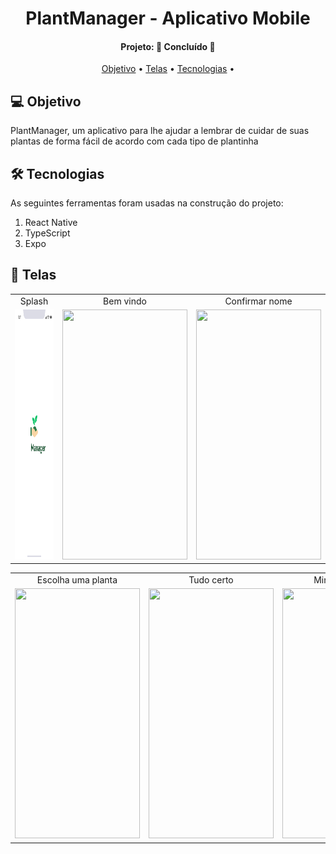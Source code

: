 <h1 align="center">
   PlantManager - Aplicativo Mobile
</h1>
<h4 align="center"> 
Projeto: 🚀 Concluído 🚀
</h4>
<p align="center">
 <a href="#-objetivo">Objetivo</a> •
 <a href="#-telas">Telas</a> •
 <a href="#-tecnologias">Tecnologias</a> • 
</p>

## 💻 Objetivo

PlantManager, um aplicativo para lhe ajudar a lembrar de cuidar de suas plantas de forma fácil de acordo com cada tipo de plantinha

## 🛠 Tecnologias

As seguintes ferramentas foram usadas na construção do projeto:

<ol> 
      <li>React Native</li>
      <li>TypeScript</li>
      <li>Expo</li>
    </ol>
<p/>

## 📱 Telas

<table align="center" display=flex>
  <tr>
    <td align="center">Splash</td>
    <td align="center">Bem vindo</td>
    <td align="center">Confirmar nome</td>
  </tr>
  <tr>
    <td><img src="https://github.com/Borges10002/PlantManager-NLW-05/blob/main/src/assets/imgs/1-Splash.png" width=200 height=400></td>
    <td><img src="https://github.com/Borges10002/rockethelp-mobile/blob/main/imgs/Home%20(em%20andamento).jpeg" width=200 height=400></td>
    <td><img src="https://github.com/Borges10002/rockethelp-mobile/blob/main/imgs/Home%20(finalizados).jpeg" width=200 height=400></td>
  </tr>
 </table>

 <table align="center"  display=flex>
  <tr>
    <td align="center">Escolha uma planta</td>
     <td align="center">Tudo certo</td>
     <td align="center">Minhas plantas</td>
  </tr>
  <tr>
    <td><img src="https://github.com/Borges10002/rockethelp-mobile/blob/main/imgs/Nova%20solicita%C3%A7%C3%A3o.jpeg" width=200 height=400></td>
     <td><img src="https://github.com/Borges10002/rockethelp-mobile/blob/main/imgs/Solicita%C3%A7%C3%A3o%20(em%20andamento).jpeg" width=200 height=400></td>
     <td><img src="https://github.com/Borges10002/rockethelp-mobile/blob/main/imgs/Solicita%C3%A7%C3%A3o%20(finalizada).jpeg" width=200 height=400></td>
  </tr>
 </table>
